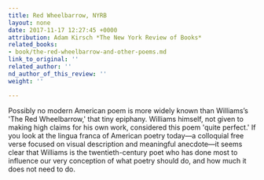 ```yaml
---
title: Red Wheelbarrow, NYRB
layout: none
date: 2017-11-17 12:27:45 +0000
attribution: Adam Kirsch *The New York Review of Books*
related_books:
- book/the-red-wheelbarrow-and-other-poems.md
link_to_original: ''
related_author: ''
nd_author_of_this_review: ''
weight: ''

---
```

Possibly no modern American poem is more widely known than Williams’s 'The Red Wheelbarrow,' that tiny epiphany. Williams himself, not given to making high claims for his own work, considered this poem 'quite perfect.' If you look at the lingua franca of American poetry today—a colloquial free verse focused on visual description and meaningful anecdote—it seems clear that Williams is the twentieth-century poet who has done most to influence our very conception of what poetry should do, and how much it does not need to do.